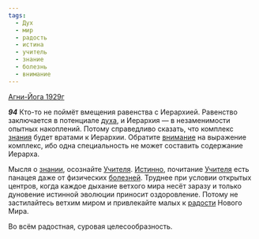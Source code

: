 ```yaml
---
tags:
  - Дух
  - мир
  - радость
  - истина
  - учитель
  - знание
  - болезнь
  - внимание
---
```


[Агни-Йога 1929г](/agni/1929)

___94___
Кто-то не поймёт вмещения равенства с Иерархией. Равенство заключается в потенциале [духа](/tag/#Дух), и Иерархия — в незаменимости опытных накоплений. Потому справедливо сказать, что комплекс [знания](/tag/#знание) будет вратами к Иерархии. Обратите [внимание](/tag/#внимание) на выражение комплекс, ибо одна специальность не может составить содержание Иерарха.   

Мысля о [знании](/tag/#знание), осознайте [Учителя](/tag/#учитель). [Истинно](/tag/#истина), почитание [Учителя](/tag/#учитель) есть панацея даже от физических [болезней](/tag/#болезнь). Труднее при условии открытых центров, когда каждое дыхание ветхого мира несёт заразу и только дуновение истинной эволюции приносит оздоровление. Потому не застилайтесь ветхим миром и привлекайте малых к [радости](/tag/#радость) Нового Мира.   

Во всём радостная, суровая целесообразность.